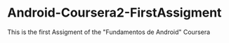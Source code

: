 # Android-Coursera2-FirstAssigment
This is the first Assigment of the "Fundamentos de Android" Coursera
